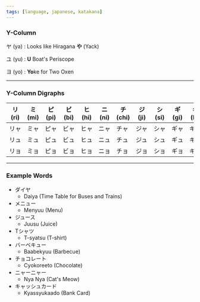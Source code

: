 ```yaml
---
tags: [language, japanese, katakana]
---
```


### Y-Column

ヤ (ya) : Looks like Hiragana **や** (Yack)

ユ (yu) : **U** Boat's Periscope

ヨ (yo) : **Yo**ke for Two Oxen

---

### Y-Column Digraphs

| リ　(ri) | ミ　(mi) | ピ　(pi) | ビ　(bi) | ヒ　(hi) | ニ　(ni) | チ　(chi) | ジ　(ji) | シ　(si) | ギ　(gi) | キ　(ki) |     |
| -------- | -------- | -------- | -------- | -------- | -------- | --------- | -------- | -------- | -------- | -------- | --- |
| リャ     | ミャ     | ピャ     | ビャ     | ヒャ     | ニャ     | チャ      | ジャ     | シャ     | ギャ     | キャ     | ヤ  |
| リュ     | ミュ     | ピュ     | ビュ     | ヒュ     | ニュ     | チュ      | ジュ     | シュ     | ギュ     | キュ     | ユ  |
| リョ     | ミョ     | ピョ     | ビョ     | ヒョ     | ニョ     | チョ      | ジョ     | ショ     | ギョ     | キョ     | ヨ  |

---

### Example Words

* ダイヤ
	* Daiya (Time Table for Buses and Trains)
* メニュー
	* Menyuu (Menu)
* ジュース
	* Juusu (Juice)
* Tシャツ
	* T-syatsu (T-shirt)
* バーベキュー
	* Baabekyuu (Barbecue)
* チョコレート
	* Cyokoreeto (Chocolate)
* ニャーニャー
	* Nya Nya (Cat's Meow)
* キャッシュカード
	* Kyassyukaado (Bank Card)
